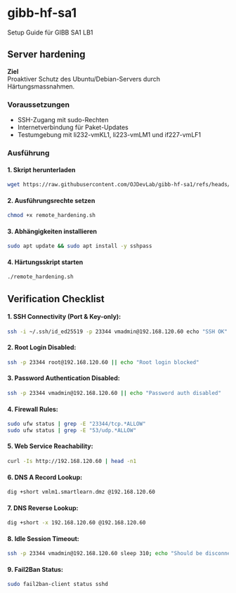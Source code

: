 # gibb-hf-sa1
Setup Guide für GIBB SA1 LB1

## Server hardening

**Ziel**  
Proaktiver Schutz des Ubuntu/Debian-Servers durch Härtungsmassnahmen.

### Voraussetzungen
- SSH-Zugang mit sudo-Rechten  
- Internetverbindung für Paket-Updates  
- Testumgebung mit li232-vmKL1, li223-vmLM1 und if227-vmLF1

### Ausführung
#### 1. Skript herunterladen
```bash
wget https://raw.githubusercontent.com/OJDevLab/gibb-hf-sa1/refs/heads/main/setup.sh -O remote_hardening.sh
```
#### 2. Ausführungsrechte setzen
```bash
chmod +x remote_hardening.sh
```
#### 3. Abhängigkeiten installieren
```bash
sudo apt update && sudo apt install -y sshpass
```
#### 4. Härtungsskript starten
```bash
./remote_hardening.sh
```



## Verification Checklist

#### 1. SSH Connectivity (Port & Key-only):
```bash
ssh -i ~/.ssh/id_ed25519 -p 23344 vmadmin@192.168.120.60 echo "SSH OK"
```

#### 2. Root Login Disabled:
```bash
ssh -p 23344 root@192.168.120.60 || echo "Root login blocked"
```

#### 3. Password Authentication Disabled:
```bash
ssh -p 23344 vmadmin@192.168.120.60 || echo "Password auth disabled"
```


#### 4. Firewall Rules:
```bash
sudo ufw status | grep -E "23344/tcp.*ALLOW"
sudo ufw status | grep -E "53/udp.*ALLOW"
```

#### 5. Web Service Reachability:
```bash
curl -Is http://192.168.120.60 | head -n1
```

#### 6. DNS A Record Lookup:
```bash
dig +short vmlm1.smartlearn.dmz @192.168.120.60
```

#### 7. DNS Reverse Lookup:
```bash
dig +short -x 192.168.120.60 @192.168.120.60
```

#### 8. Idle Session Timeout:
```bash
ssh -p 23344 vmadmin@192.168.120.60 sleep 310; echo "Should be disconnected"
```

#### 9. Fail2Ban Status:
```bash
sudo fail2ban-client status sshd
```
